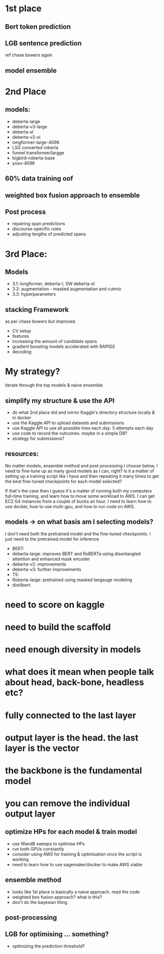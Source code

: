 
# 1st place

## Bert token prediction

## LGB sentence prediction 
ref chase bowers again

## model ensemble

# 2nd Place
## models:
- deberta-large
- deberta-v3-large
- deberta-xl
- deberta-v2-xl
- longformer-large-4096
- LSG converted roberta
- funnel transformer/largge
- bigbird-roberta-base
- yoso-4096

## 60% data training oof

## weighted box fusion approach to ensemble

## Post process
- repairing span predictions
- discourse-specific rules
- adjusting lengths of predicted spans

# 3rd Place:
## Models
- 3.1: longformer, deberta-l, SW deberta-xl
- 3.2: augmentation - masked augmentation and cutmix
- 3.3: hyperparameters

## stacking Framework
as per chase bowers but improved.
- CV setup
- features
- increasing the amount of candidate spans
- gradient boosting models accelerated with RAPIDS
- decoding

# My strategy?
iterate through the top models & naive ensemble

## simplify my structure & use the API
- do what 2nd place did and mirror Kaggle's directory structure locally & in docker
- use the Kaggle API to upload datasets and submissions
- use Kaggle API to use all possible tries each day: 5 attempts each day
- use code to record the outcomes. maybe in a simple DB?
- strategy for submissions?

## resources:
No matter models, ensemble method and post-processing I choose below, I need to fine-tune up as many good models as 
I can, right? Is it a matter of setting up a training script like i have and then repeating it many times to get the 
best fine-tuned checkpoints for each model selected?

If that's the case then I guess it's a matter of running both my computers full-time training, and learn how to move 
some workload to AWS. I can get EC2 G4 instances from a couple of bucks an hour. I need to learn how to use docker, how 
to use multi-gpu, and how to run code on AWS.

## models -> on what basis am I selecting models?
I don't need both the pretrained model and the fine-tuned checkpoints. I just need to the pretrained model for inference
- BERT: 
- deberta-large: improves BERT and RoBERTa using disentangled attention and enhanced mask encoder
- deberta-v2: improvements
- deberta-v3: further improvements
- T5: 
- Roberta-large: pretrained using masked langauge modeling
- distilbert: 

# need to score on kaggle
# need to build the scaffold
# need enough diversity in models
# what does it mean when people talk about head, back-bone, headless etc?
# fully connected to the last layer
# output layer is the head. the last layer is the vector
# the backbone is the fundamental model
# you can remove the individual output layer

## optimize HPs for each model & train model
- use WandB sweeps to optimise HPs
- run both GPUs constantly
- consider using AWS for training & optimisation once the script is working
- need to learn how to use sagemaker/docker to make AWS viable

## ensemble method
- looks like 1st place is basically a naive approach. read the code
- weighted box fusion approach? what is this?
- don't do the bayesian thing

## post-processing

## LGB for optimising ... something?
- optimizing the prediction threshold?